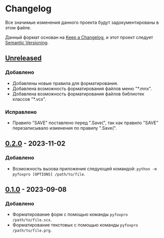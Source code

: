 # Changelog

Все значимые изменения данного проекта будут задокументированы в этом файле.

Данный формат основан на [Keep a Changelog](https://keepachangelog.com/en/1.1.0/),
и этот проект следует [Semantic Versioning](https://semver.org/spec/v2.0.0.html).

## [Unreleased]

### Добавлено

- Добавлены новые правила для форматирования.
- Добавлена возможность форматирования файлов меню "*.mnx".
- Добавлена возможность форматирования файлов библиотек классов "*.vcx".

### Исправлено

- Правило "SAVE" поставлено перед ".Save(", так как правило "SAVE" перезаписывало изменения по правилу ".Save(".

## [0.2.0] - 2023-11-02

### Добавлено

- Возможность вызова приложения следующей командой: `python -m pyfoxpro [OPTIONS] /path/to/file`.

## [0.1.0] - 2023-09-08

### Добавлено

- Форматирование форм с помощью команды `pyfoxpro /path/to/file.scx`.
- Форматирование текстовых с помощью команды `pyfoxpro /path/to/file.prg`.

[Unreleased]: http://gitlab.sbyt.gomelenergo.by/i.kamarets/pyfoxpro/-/compare/v0.2.0...master?from_project_id=13&straight=false
[0.2.0]: http://gitlab.sbyt.gomelenergo.by/i.kamarets/pyfoxpro/-/compare/v0.1.0...v0.2.0?from_project_id=13&straight=false
[0.1.0]: http://gitlab.sbyt.gomelenergo.by/i.kamarets/pyfoxpro/-/releases/v0.1.0

